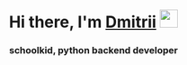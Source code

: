 <h1 align="center">Hi there, I'm <a href="https://github.com/P1ecful" target="_blank">Dmitrii</a> 
<img src="https://github.com/blackcater/blackcater/raw/main/images/Hi.gif" height="32"/></h1>
<h3 align="center"> schoolkid, python backend developer</h3>
